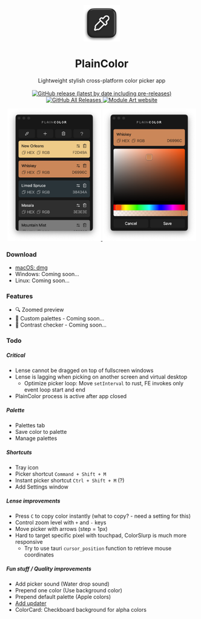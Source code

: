 <p align="center">
  <a href="https://moduleart.github.io/plain-color">
    <img src='/src-tauri/icons/128x128.png' height="96px" />
  </a>
</p>
<h1 align="center">PlainColor</h1>
<p align="center">
  Lightweight stylish cross-platform color picker app
  <br><br>
  <a href="https://github.com/ModuleArt/plain-color/releases">
    <img alt="GitHub release (latest by date including pre-releases)" src="https://img.shields.io/github/v/release/moduleart/plain-color?include_prereleases">
    <img alt="GitHub All Releases" src="https://img.shields.io/github/downloads/ModuleArt/plain-color/total">
    <a href="https://moduleart.github.io">
      <img alt="Module Art website" src="https://img.shields.io/badge/www-moduleart-%2300BCD4">
    </a>
  </a>
</p>
<p align="center">
  <a href="https://moduleart.github.io/plain-color">
    <img src='/screenshots/1.png' width="49%" />
    <img src='/screenshots/2.png' width="49%" />
  </a>
</p>

### Download

- <a href="https://github.com/ModuleArt/plain-color/releases/download/v1.0.2/PlainColor_1.0.2_aarch64.dmg">macOS: dmg</a>
- Windows: Coming soon...
- Linux: Coming soon...

### Features

- 🔍 Zoomed preview
- 🎨 Custom palettes - Coming soon...
- 🔲 Contrast checker - Coming soon...

### Todo

##### Critical

- Lense cannot be dragged on top of fullscreen windows
- Lense is lagging when picking on another screen and virtual desktop
  - Optimize picker loop: Move `setInterval` to rust, FE invokes only event loop start and end
- PlainColor process is active after app closed

##### Palette

- Palettes tab
- Save color to palette
- Manage palettes

##### Shortcuts

- Tray icon
- Picker shortcut `Command + Shift + M`
- Instant picker shortcut `Ctrl + Shift + M` (?)
- Add Settings window

##### Lense improvements

- Press `C` to copy color instantly (what to copy? - need a setting for this)
- Control zoom level with `+` and `-` keys
- Move picker with arrows (step = 1px)
- Hard to target specific pixel with touchpad, ColorSlurp is much more responsive
  - Try to use tauri `cursor_position` function to retrieve mouse coordinates

##### Fun stuff / Quality improvements

- Add picker sound (Water drop sound)
- Prepend one color (Use background color)
- Prepend default palette (Apple colors)
- <a href="https://v2.tauri.app/plugin/updater/">Add updater</a>
- ColorCard: Checkboard background for alpha colors
